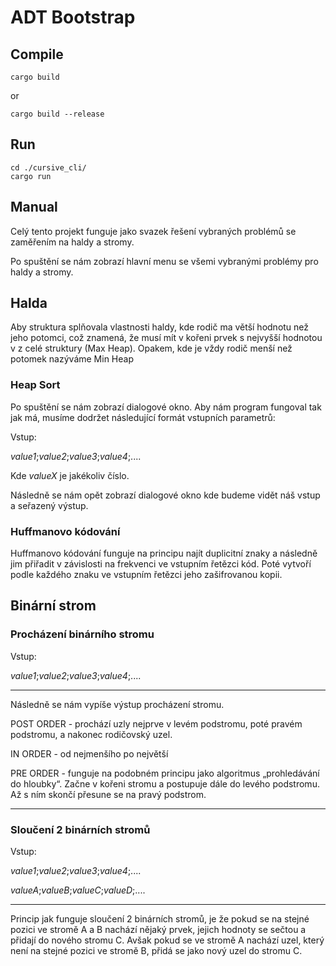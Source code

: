 # ADT Bootstrap

## Compile


```Shell
cargo build
```
or

```Shell
cargo build --release
```

## Run
```Shell
cd ./cursive_cli/
cargo run
```

## Manual

Celý tento projekt funguje jako svazek řešení vybraných problémů se
zaměřením na haldy a stromy. 

Po spuštění se nám zobrazí hlavní menu se všemi vybranými problémy pro haldy a stromy.

## Halda

Aby struktura splňovala vlastnosti haldy, kde rodič ma větší hodnotu než jeho potomci, což znamená, že musí mít v kořeni prvek s nejvyšší hodnotou v z celé struktury (Max Heap). Opakem, kde je vždy rodič menší než potomek nazýváme Min Heap

### Heap Sort

Po spuštění se nám zobrazí dialogové okno. Aby nám program fungoval tak jak má, musíme dodržet následující formát vstupních parametrů:

Vstup:

*value1*;*value2*;*value3*;*value4*;....

Kde *valueX* je jakékoliv číslo. 

Následně se nám opět zobrazí dialogové okno kde budeme vidět náš vstup a seřazený výstup.

### Huffmanovo kódování

Huffmanovo kódování funguje na principu najít duplicitní znaky a následně jim přiřadit v závislosti na frekvenci ve vstupním řetězci kód. Poté vytvoří podle každého znaku ve vstupním řetězci jeho zašifrovanou kopii. 

## Binární strom

### Procházení binárního stromu

Vstup:

*value1*;*value2*;*value3*;*value4*;....

---

Následně se nám vypíše výstup procházení stromu.

POST ORDER - prochází uzly nejprve v levém podstromu, poté pravém podstromu, a nakonec rodičovský uzel. 

IN ORDER - od nejmenšího po největší

PRE ORDER - funguje na podobném principu jako algoritmus „prohledávání do hloubky“. Začne v kořeni stromu a postupuje dále do levého podstromu. Až s ním skončí přesune se na pravý podstrom.

---

### Sloučení 2 binárních stromů

Vstup:

*value1*;*value2*;*value3*;*value4*;....

*valueA*;*valueB*;*valueC*;*valueD*;....

---

Princip jak funguje sloučení 2 binárních stromů, je že pokud se na stejné pozici ve stromě A a B nachází nějaký prvek, jejich hodnoty se sečtou a přidají do nového stromu C. Avšak pokud se ve stromě A nachází uzel, který není na stejné pozici ve stromě B, přidá se jako nový uzel do stromu C.
